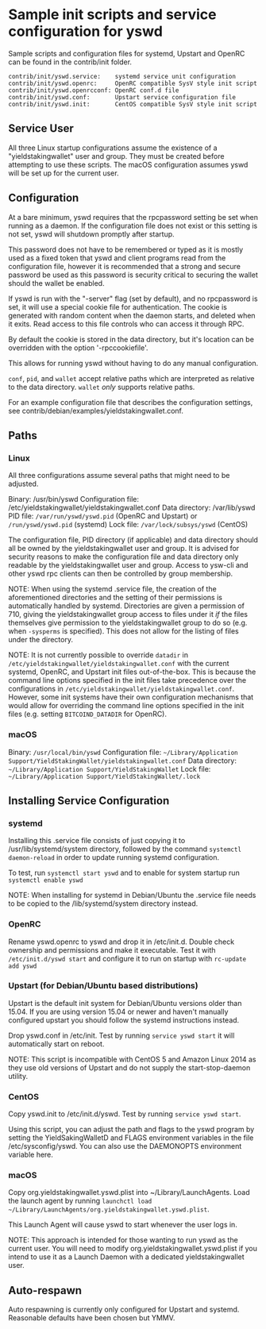 Sample init scripts and service configuration for yswd
==========================================================

Sample scripts and configuration files for systemd, Upstart and OpenRC
can be found in the contrib/init folder.

    contrib/init/yswd.service:    systemd service unit configuration
    contrib/init/yswd.openrc:     OpenRC compatible SysV style init script
    contrib/init/yswd.openrcconf: OpenRC conf.d file
    contrib/init/yswd.conf:       Upstart service configuration file
    contrib/init/yswd.init:       CentOS compatible SysV style init script

Service User
---------------------------------

All three Linux startup configurations assume the existence of a "yieldstakingwallet" user
and group.  They must be created before attempting to use these scripts.
The macOS configuration assumes yswd will be set up for the current user.

Configuration
---------------------------------

At a bare minimum, yswd requires that the rpcpassword setting be set
when running as a daemon.  If the configuration file does not exist or this
setting is not set, yswd will shutdown promptly after startup.

This password does not have to be remembered or typed as it is mostly used
as a fixed token that yswd and client programs read from the configuration
file, however it is recommended that a strong and secure password be used
as this password is security critical to securing the wallet should the
wallet be enabled.

If yswd is run with the "-server" flag (set by default), and no rpcpassword is set,
it will use a special cookie file for authentication. The cookie is generated with random
content when the daemon starts, and deleted when it exits. Read access to this file
controls who can access it through RPC.

By default the cookie is stored in the data directory, but it's location can be overridden
with the option '-rpccookiefile'.

This allows for running yswd without having to do any manual configuration.

`conf`, `pid`, and `wallet` accept relative paths which are interpreted as
relative to the data directory. `wallet` *only* supports relative paths.

For an example configuration file that describes the configuration settings,
see contrib/debian/examples/yieldstakingwallet.conf.

Paths
---------------------------------

### Linux

All three configurations assume several paths that might need to be adjusted.

Binary:              /usr/bin/yswd
Configuration file:  /etc/yieldstakingwallet/yieldstakingwallet.conf
Data directory:      /var/lib/yswd
PID file:            `/var/run/yswd/yswd.pid` (OpenRC and Upstart) or `/run/yswd/yswd.pid` (systemd)
Lock file:           `/var/lock/subsys/yswd` (CentOS)

The configuration file, PID directory (if applicable) and data directory
should all be owned by the yieldstakingwallet user and group.  It is advised for security
reasons to make the configuration file and data directory only readable by the
yieldstakingwallet user and group.  Access to ysw-cli and other yswd rpc clients
can then be controlled by group membership.

NOTE: When using the systemd .service file, the creation of the aforementioned
directories and the setting of their permissions is automatically handled by
systemd. Directories are given a permission of 710, giving the yieldstakingwallet group
access to files under it _if_ the files themselves give permission to the
yieldstakingwallet group to do so (e.g. when `-sysperms` is specified). This does not allow
for the listing of files under the directory.

NOTE: It is not currently possible to override `datadir` in
`/etc/yieldstakingwallet/yieldstakingwallet.conf` with the current systemd, OpenRC, and Upstart init
files out-of-the-box. This is because the command line options specified in the
init files take precedence over the configurations in
`/etc/yieldstakingwallet/yieldstakingwallet.conf`. However, some init systems have their own
configuration mechanisms that would allow for overriding the command line
options specified in the init files (e.g. setting `BITCOIND_DATADIR` for
OpenRC).

### macOS

Binary:              `/usr/local/bin/yswd`
Configuration file:  `~/Library/Application Support/YieldStakingWallet/yieldstakingwallet.conf`
Data directory:      `~/Library/Application Support/YieldStakingWallet`
Lock file:           `~/Library/Application Support/YieldStakingWallet/.lock`

Installing Service Configuration
-----------------------------------

### systemd

Installing this .service file consists of just copying it to
/usr/lib/systemd/system directory, followed by the command
`systemctl daemon-reload` in order to update running systemd configuration.

To test, run `systemctl start yswd` and to enable for system startup run
`systemctl enable yswd`

NOTE: When installing for systemd in Debian/Ubuntu the .service file needs to be copied to the /lib/systemd/system directory instead.

### OpenRC

Rename yswd.openrc to yswd and drop it in /etc/init.d.  Double
check ownership and permissions and make it executable.  Test it with
`/etc/init.d/yswd start` and configure it to run on startup with
`rc-update add yswd`

### Upstart (for Debian/Ubuntu based distributions)

Upstart is the default init system for Debian/Ubuntu versions older than 15.04. If you are using version 15.04 or newer and haven't manually configured upstart you should follow the systemd instructions instead.

Drop yswd.conf in /etc/init.  Test by running `service yswd start`
it will automatically start on reboot.

NOTE: This script is incompatible with CentOS 5 and Amazon Linux 2014 as they
use old versions of Upstart and do not supply the start-stop-daemon utility.

### CentOS

Copy yswd.init to /etc/init.d/yswd. Test by running `service yswd start`.

Using this script, you can adjust the path and flags to the yswd program by
setting the YieldSakingWalletD and FLAGS environment variables in the file
/etc/sysconfig/yswd. You can also use the DAEMONOPTS environment variable here.

### macOS

Copy org.yieldstakingwallet.yswd.plist into ~/Library/LaunchAgents. Load the launch agent by
running `launchctl load ~/Library/LaunchAgents/org.yieldstakingwallet.yswd.plist`.

This Launch Agent will cause yswd to start whenever the user logs in.

NOTE: This approach is intended for those wanting to run yswd as the current user.
You will need to modify org.yieldstakingwallet.yswd.plist if you intend to use it as a
Launch Daemon with a dedicated yieldstakingwallet user.

Auto-respawn
-----------------------------------

Auto respawning is currently only configured for Upstart and systemd.
Reasonable defaults have been chosen but YMMV.
